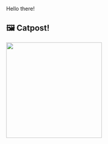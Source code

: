 Hello there!



## 🖼️ Catpost!

<sub>
    <img src="https://cdn2.thecatapi.com/images/vlPob9AJF.png" height="256">
</sub>

